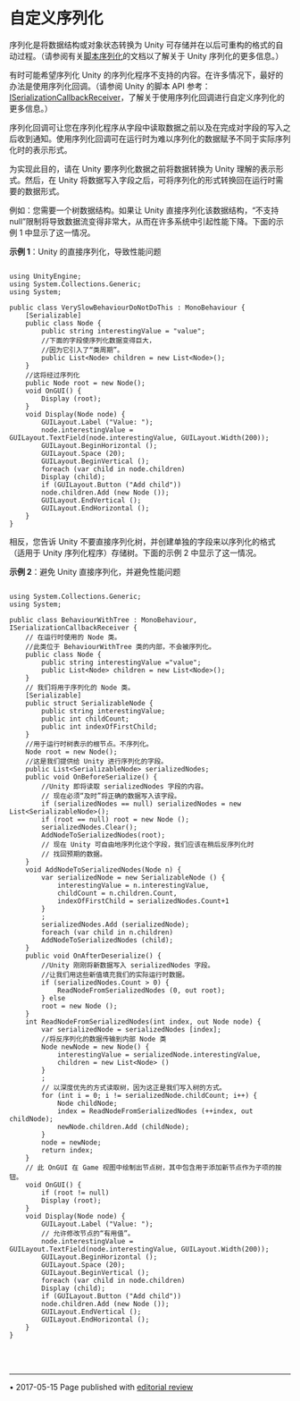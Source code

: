 # 自定义序列化

序列化是将数据结构或对象状态转换为 Unity 可存储并在以后可重构的格式的自动过程。（请参阅有关[脚本序列化](script-Serialization.html)的文档以了解关于 Unity 序列化的更多信息。）

有时可能希望序列化 Unity 的序列化程序不支持的内容。在许多情况下，最好的办法是使用序列化回调。（请参阅 Unity 的脚本 API 参考：[ISerializationCallbackReceiver](../ScriptReference/ISerializationCallbackReceiver.html)，了解关于使用序列化回调进行自定义序列化的更多信息。）

序列化回调可让您在序列化程序从字段中读取数据之前以及在完成对字段的写入之后收到通知。使用序列化回调可在运行时为难以序列化的数据赋予不同于实际序列化时的表示形式。


为实现此目的，请在 Unity 要序列化数据之前将数据转换为 Unity 理解的表示形式。然后，在 Unity 将数据写入字段之后，可将序列化的形式转换回在运行时需要的数据形式。

例如：您需要一个树数据结构。如果让 Unity 直接序列化该数据结构，“不支持 null”限制将导致数据流变得非常大，从而在许多系统中引起性能下降。下面的示例 1 中显示了这一情况。

**示例 1**：Unity 的直接序列化，导致性能问题

````

using UnityEngine;
using System.Collections.Generic;
using System;

public class VerySlowBehaviourDoNotDoThis : MonoBehaviour {
	[Serializable]
	public class Node {
		public string interestingValue = "value";
		//下面的字段使序列化数据变得巨大，
		//因为它引入了“类周期”。
		public List<Node> children = new List<Node>();
	}
	//这将经过序列化
	public Node root = new Node();
	void OnGUI() {
		Display (root);
	}
	void Display(Node node) {
		GUILayout.Label ("Value: ");
		node.interestingValue = GUILayout.TextField(node.interestingValue, GUILayout.Width(200));
		GUILayout.BeginHorizontal ();
		GUILayout.Space (20);
		GUILayout.BeginVertical ();
		foreach (var child in node.children)
		Display (child);
		if (GUILayout.Button ("Add child"))
		node.children.Add (new Node ());
		GUILayout.EndVertical ();
		GUILayout.EndHorizontal ();
	}
}
````

相反，您告诉 Unity 不要直接序列化树，并创建单独的字段来以序列化的格式（适用于 Unity 序列化程序）存储树。下面的示例 2 中显示了这一情况。

**示例 2**：避免 Unity 直接序列化，并避免性能问题

````

using System.Collections.Generic;
using System;

public class BehaviourWithTree : MonoBehaviour, ISerializationCallbackReceiver {
	// 在运行时使用的 Node 类。
	//此类位于 BehaviourWithTree 类的内部，不会被序列化。
	public class Node {
		public string interestingValue ="value";
		public List<Node> children = new List<Node>();
	}
	// 我们将用于序列化的 Node 类。
	[Serializable]
	public struct SerializableNode {
		public string interestingValue;
		public int childCount;
		public int indexOfFirstChild;
	}
	//用于运行时树表示的根节点。不序列化。
	Node root = new Node();
	//这是我们提供给 Unity 进行序列化的字段。
	public List<SerializableNode> serializedNodes;
	public void OnBeforeSerialize() {
		//Unity 即将读取 serializedNodes 字段的内容。
		// 现在必须“及时”将正确的数据写入该字段。
		if (serializedNodes == null) serializedNodes = new List<SerializableNode>();
		if (root == null) root = new Node ();
		serializedNodes.Clear();
		AddNodeToSerializedNodes(root);
		// 现在 Unity 可自由地序列化这个字段，我们应该在稍后反序列化时
		// 找回预期的数据。
	}
	void AddNodeToSerializedNodes(Node n) {
		var serializedNode = new SerializableNode () {
			interestingValue = n.interestingValue,
			childCount = n.children.Count,
			indexOfFirstChild = serializedNodes.Count+1
		}
		;
		serializedNodes.Add (serializedNode);
		foreach (var child in n.children)
		AddNodeToSerializedNodes (child);
	}
	public void OnAfterDeserialize() {
		//Unity 刚刚将新数据写入 serializedNodes 字段。
		//让我们用这些新值填充我们的实际运行时数据。
		if (serializedNodes.Count > 0) {
			ReadNodeFromSerializedNodes (0, out root);
		} else
		root = new Node ();
	}
	int ReadNodeFromSerializedNodes(int index, out Node node) {
		var serializedNode = serializedNodes [index];
		//将反序列化的数据传输到内部 Node 类
		Node newNode = new Node() {
			interestingValue = serializedNode.interestingValue,
			children = new List<Node> ()
		}
		;
		// 以深度优先的方式读取树，因为这正是我们写入树的方式。
		for (int i = 0; i != serializedNode.childCount; i++) {
			Node childNode;
			index = ReadNodeFromSerializedNodes (++index, out childNode);
			newNode.children.Add (childNode);
		}
		node = newNode;
		return index;
	}
	// 此 OnGUI 在 Game 视图中绘制出节点树，其中包含用于添加新节点作为子项的按钮。
	void OnGUI() {
		if (root != null)
		Display (root);
	}
	void Display(Node node) {
		GUILayout.Label ("Value: ");
		// 允许修改节点的“有用值”。
		node.interestingValue = GUILayout.TextField(node.interestingValue, GUILayout.Width(200));
		GUILayout.BeginHorizontal ();
		GUILayout.Space (20);
		GUILayout.BeginVertical ();
		foreach (var child in node.children)
		Display (child);
		if (GUILayout.Button ("Add child"))
		node.children.Add (new Node ());
		GUILayout.EndVertical ();
		GUILayout.EndHorizontal ();
	}
}

````
<br/><br/> 

----

<span class="page-edit">• 2017-05-15  Page published with [editorial review](DocumentationEditorialReview.html)
</span><br/>
